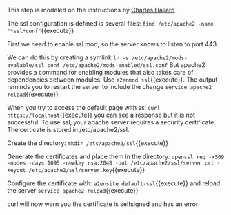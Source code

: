 This step is modeled on the instructions by [Charles Hallard](https://hallard.me/enable-ssl-for-apache-server-in-5-minutes/)

The ssl configuration is defined is several files: `find /etc/apache2 -name "*ssl*conf"`{{execute}}

First we need to enable ssl.mod, so the server knows to listen to port 443.

We can do this by creating a symlink `ln -s /etc/apache2/mods-avalable/ssl.conf /etc/apache2/mods-enabled/ssl.conf`
But apache2 provides a command for enabling modules that also takes care of dependencies between modules.
Use `a2enmod ssl`{{execute}}. The output reminds you to restart the server to include the change `service apache2 reload`{{execute}}

When you try to access the default page with ssl `curl https://localhost`{{execute}} you can see a response
but it is not successful. To use ssl, your apache server requires a security certificate. The certicate is stored in /etc/apache2/ssl.

Create the directory: `mkdir /etc/apache2/ssl`{{execute}}

Generate the certificates and place them in the directory:
`openssl req -x509 -nodes -days 1095 -newkey rsa:2048 -out /etc/apache2/ssl/server.crt -keyout /etc/apache2/ssl/server.key`{{execute}}

Configure the certificate with: `a2ensite default-ssl`{{execute}} and reload the server `service apache2 reload`{{execute}}

curl will now warn you the certificate is selfsigned and has an error



